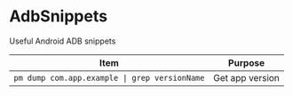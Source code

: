 # AdbSnippets
Useful Android ADB snippets

| Item | Purpose |
| --- | --- |
| `pm dump com.app.example \| grep versionName` | Get app version |

